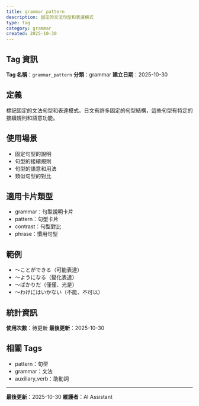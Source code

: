 ```yaml
---
title: grammar_pattern
description: 固定的文法句型和表達模式
type: tag
category: grammar
created: 2025-10-30
---
```


## Tag 資訊

**Tag 名稱**：`grammar_pattern`
**分類**：grammar
**建立日期**：2025-10-30

## 定義

標記固定的文法句型和表達模式。日文有許多固定的句型結構，這些句型有特定的接續規則和語意功能。

## 使用場景

- 固定句型的說明
- 句型的接續規則
- 句型的語意和用法
- 類似句型的對比

## 適用卡片類型

- grammar：句型說明卡片
- pattern：句型卡片
- contrast：句型對比
- phrase：慣用句型

## 範例

- 〜ことができる（可能表達）
- 〜ようになる（變化表達）
- 〜ばかりだ（僅僅、光是）
- 〜わけにはいかない（不能、不可以）

## 統計資訊

**使用次數**：待更新
**最後更新**：2025-10-30

## 相關 Tags

- pattern：句型
- grammar：文法
- auxiliary_verb：助動詞

---

**最後更新**：2025-10-30
**維護者**：AI Assistant
